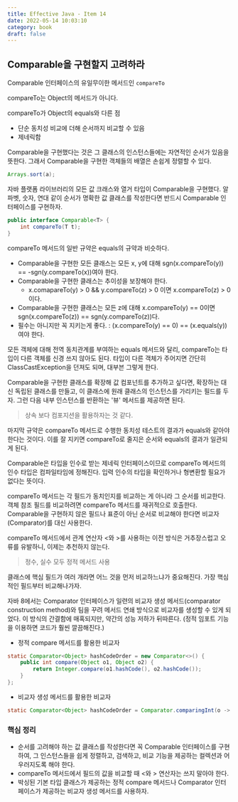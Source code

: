 ```yaml
---
title: Effective Java - Item 14
date: 2022-05-14 10:03:10
category: book
draft: false
---
```


## Comparable을 구현할지 고려하라

Comparable 인터페이스의 유일무이한 메서드인 `compareTo`

compareTo는 Object의 메서드가 아니다.

compareTo가 Object의 equals와 다른 점
- 단순 동치성 비교에 더해 순서까지 비교할 수 있음
- 제네릭함

Comparable을 구현했다는 것은 그 클래스의 인스턴스들에는 자연적인 순서가 있음을 뜻한다. 그래서 Comparable을 구현한 객체들의 배열은 손쉽게 정렬할 수 있다. 

```java
Arrays.sort(a);
```

자바 플랫폼 라이브러리의 모든 값 크래스와 열거 타입이 Comparable을 구현했다. 알파벳, 숫자, 연대 같이 순서가 명확한 값 클래스를 작성한다면 반드시 Comparable 인터페이스를 구현하자.

```java
public interface Comparable<T> {
    int compareTo(T t);
}
```

compareTo 메서드의 일반 규약은 equals의 규약과 비슷하다.
- Comparable을 구현한 모든 클래스는 모든 x, y에 대해 sgn(x.compareTo(y)) == -sgn(y.compareTo(x))여야 한다.
- Comparable을 구현한 클래스는 추이성을 보장해야 한다.
  - x.comapareTo(y) > 0 && y.compareTo(z) > 0 이면 x.compareTo(z) > 0 이다.
- Comparable을 구현한 클래스는 모든 z에 대해 x.compareTo(y) == 0이면 sgn(x.compareTo(z)) == sgn(y.compareTo(z))다.
- 필수는 아니지만 꼭 지키는게 좋다. : (x.compareTo(y) == 0) == (x.equals(y))여야 한다.

모든 객체에 대해 전역 동치관계를 부여하는 equals 메서드와 달리, compareTo는 타입이 다른 객체를 신경 쓰지 않아도 된다. 타입이 다른 객체가 주어지면 간단히 ClassCastException을 던져도 되며, 대부븐 그렇게 한다.

Comparable을 구현한 클래스를 확장해 값 컴포넌트를 추가하고 싶다면, 확장하는 대신 독립된 클래스를 만들고, 이 클래스에 원래 클래스의 인스턴스를 가리키는 필드를 두자. 그런 다음 내부 인스턴스를 반환하는 '뷰' 메서드를 제공하면 된다.
> 상속 보다 컴포지션을 활용하자는 것 같다.

마지막 규약은 compareTo 메서드로 수행한 동치성 테스트의 결과가 equals와 같아야 한다는 것이다. 이를 잘 지키면 compareTo로 줄지은 순서와 equals의 결과가 일관되게 된다.

Comparable은 타입을 인수로 받는 제네릭 인터페이스이므로 compareTo 메서드의 인수 타입은 컴파일타임에 정해진다. 입력 인수의 타입을 확인하거나 형변환할 필요가 없다는 뜻이다.

compareTo 메서드는 각 필드가 동치인지를 비교하는 게 아니라 그 순서를 비교한다. 객체 참조 필드를 비교하려면 compareTo 메서드를 재귀적으로 호출한다. Comparable을 구현하지 않은 필드나 표준이 아닌 순서로 비교해야 한다면 비교자(Comparator)를 대신 사용한다.

compareTo 메서드에서 관계 연산자 <와 >를 사용하는 이전 방식은 거추장스럽고 오류를 유발하니, 이제는 추천하지 않는다.
> 정수, 실수 모두 정적 메서드 사용

클래스에 핵심 필드가 여러 개라면 어느 것을 먼저 비교하느냐가 중요해진다. 가장 핵심적인 필드부터 비교해나가자.

자바 8에서는 Comparator 인터페이스가 일련의 비교자 생성 메서드(comparator construction method)와 팀을 꾸려 메서드 연쇄 방식으로 비교자를 생성할 수 있게 되었다. 이 방식의 간결함에 매혹되지만, 약간의 성능 저하가 뒤따른다. (정적 임포트 기능을 이용하면 코드가 훨씬 깔끔해진다.)

- 정적 compare 메서드를 활용한 비교자
```java
static Comparator<Object> hashCodeOrder = new Comparator<>() {
    public int compare(Object o1, Object o2) {
        return Integer.compare(o1.hashCode(), o2.hashCode());
    }
};
```
- 비교자 생성 메서드를 활용한 비교자
 ```java
static Comparator<Object> hashCodeOrder = Comparator.comparingInt(o -> o.hashCode());
```

### 핵심 정리

- 순서를 고려해야 하는 값 클래스를 작성한다면 꼭 Comparable 인터페이스를 구현하여, 그 인스턴스들을 쉽게 정렬하고, 검색하고, 비교 기능을 제공하는 컬렉션과 어우러지도록 해야 한다.
- compareTo 메서드에서 필드의 값을 비교할 때 <와 > 연산자는 쓰지 말아야 한다.
- 박싱된 기본 타입 클래스가 제공하는 정적 compare 메서드나 Comparator 인터페이스가 제공하는 비교자 생성 메서드를 사용하자.

